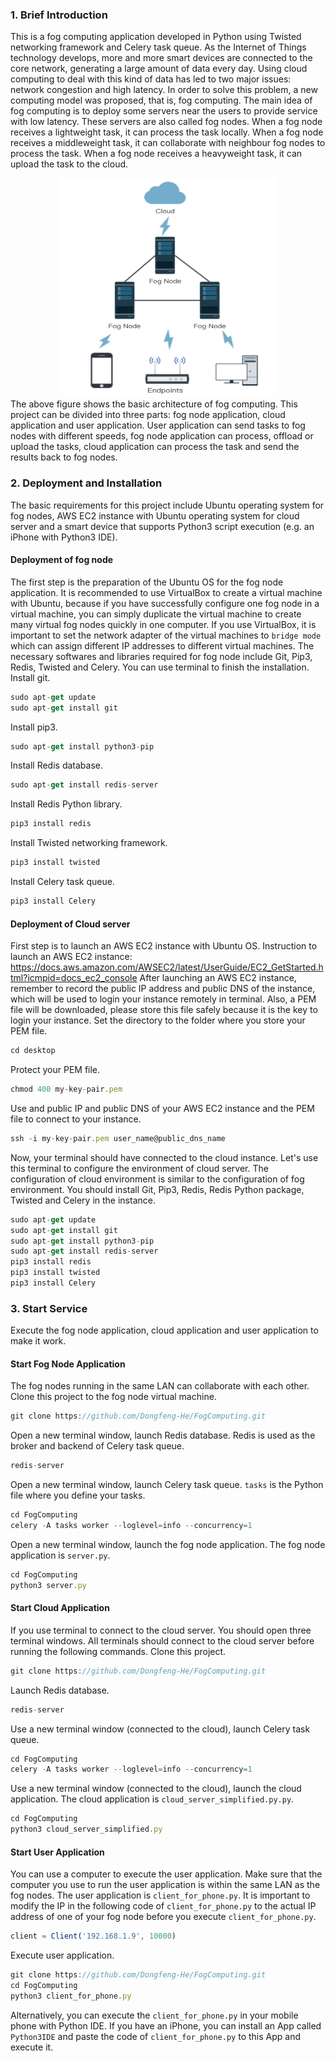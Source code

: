 ### 1. Brief Introduction
This is a fog computing application developed in Python using Twisted networking framework and Celery task queue.
As the Internet of Things technology develops, more and more smart devices are connected to the core network, generating a large amount of data every day. Using cloud computing to deal with this kind of data has led to two major issues: network congestion and high latency.
In order to solve this problem, a new computing model was proposed, that is, fog computing. The main idea of fog computing is to deploy some servers near the users to provide service with low latency. These servers are also called fog nodes.
When a fog node receives a lightweight task, it can process the task locally. When a fog node receives a middleweight task, it can collaborate with neighbour fog nodes to process the task. When a fog node receives a heavyweight task, it can upload the task to the cloud.
<div align=center><img width="350" height="350" src="https://github.com/Dongfeng-He/FogComputing/blob/master/venv/fogarch.png"/></div>
The above figure shows the basic architecture of fog computing. This project can be divided into three parts: fog node application, cloud application and user application. User application can send tasks to fog nodes with different speeds, fog node application can process, offload or upload the tasks, cloud application can process the task and send the results back to fog nodes.

### 2. Deployment and Installation
The basic requirements for this project include Ubuntu operating system for fog nodes, AWS EC2 instance with Ubuntu operating system for cloud server and a smart device that supports Python3 script execution (e.g. an iPhone with Python3 IDE).

#### Deployment of fog node
The first step is the preparation of the Ubuntu OS for the fog node application. It is recommended to use VirtualBox to create a virtual machine with Ubuntu, because if you have successfully configure one fog node in a virtual machine, you can simply duplicate the virtual machine to create many virtual fog nodes quickly in one computer. If you use VirtualBox, it is important to set the network adapter of the virtual machines to `bridge mode` which can assign different IP addresses to different virtual machines.
The necessary softwares and libraries required for fog node include Git, Pip3, Redis, Twisted and Celery. You can use terminal to finish the installation.
Install git.
```javascript
sudo apt-get update
sudo apt-get install git
```
Install pip3.
```javascript
sudo apt-get install python3-pip
```
Install Redis database.
```javascript
sudo apt-get install redis-server
```
Install Redis Python library.
```javascript
pip3 install redis
```
Install Twisted networking framework.
```javascript
pip3 install twisted
```
Install Celery task queue.
```javascript
pip3 install Celery
```

#### Deployment of Cloud server
First step is to launch an AWS EC2 instance with Ubuntu OS.
Instruction to launch an AWS EC2 instance: https://docs.aws.amazon.com/AWSEC2/latest/UserGuide/EC2_GetStarted.html?icmpid=docs_ec2_console
After launching an AWS EC2 instance, remember to record the public IP address and public DNS of the instance, which will be used to login your instance remotely in terminal. Also,  a PEM file will be downloaded, please store this file safely because it is the key to login your instance.
Set the directory to the folder where you store your PEM file.
```javascript
cd desktop
```
Protect your PEM file.
```javascript
chmod 400 my-key-pair.pem
```
Use and public IP and public DNS of your AWS EC2 instance and the PEM file to connect to your instance.
```javascript
ssh -i my-key-pair.pem user_name@public_dns_name
```
Now, your terminal should have connected to the cloud instance. Let's use this terminal to configure the environment of cloud server.
The configuration of cloud environment is similar to the configuration of fog environment.  You should install Git, Pip3, Redis, Redis Python package, Twisted and Celery in the instance.
```javascript
sudo apt-get update
sudo apt-get install git
sudo apt-get install python3-pip
sudo apt-get install redis-server
pip3 install redis
pip3 install twisted
pip3 install Celery
```

### 3. Start Service
Execute the fog node application, cloud application and user application to make it work.

#### Start Fog Node Application
The fog nodes running in the same LAN can collaborate with each other.
Clone this project to the fog node virtual machine.
```javascript
git clone https://github.com/Dongfeng-He/FogComputing.git
```
Open a new terminal window, launch Redis database. Redis is used as the broker and backend of Celery task queue.
```javascript
redis-server
```
Open a new terminal window, launch Celery task queue. `tasks` is the Python file where you define your tasks.
```javascript
cd FogComputing
celery -A tasks worker --loglevel=info --concurrency=1
```
Open a new terminal window, launch the fog node application. The fog node application is `server.py`.
```javascript
cd FogComputing
python3 server.py
```
#### Start Cloud Application
If you use terminal to connect to the cloud server. You should open three terminal windows. All terminals should connect to the cloud server before running the following commands.
Clone this project.
```javascript
git clone https://github.com/Dongfeng-He/FogComputing.git
```
Launch Redis database.
```javascript
redis-server
```
Use a new terminal window (connected to the cloud), launch Celery task queue.
```javascript
cd FogComputing
celery -A tasks worker --loglevel=info --concurrency=1
```
Use a new terminal window (connected to the cloud), launch the cloud application. The cloud application is `cloud_server_simplified.py.py`.
```javascript
cd FogComputing
python3 cloud_server_simplified.py
```
#### Start User Application
You can use a computer to execute the user application. Make sure that the computer you use to run the user application is within the same LAN as the fog nodes. The user application is `client_for_phone.py`. It is important to modify the IP in the following code of `client_for_phone.py` to the actual IP address of one of your fog node before you execute `client_for_phone.py`.
```javascript
client = Client('192.168.1.9', 10000)
```
Execute user application.
```javascript
git clone https://github.com/Dongfeng-He/FogComputing.git
cd FogComputing
python3 client_for_phone.py
```
Alternatively, you can execute the `client_for_phone.py` in your mobile phone with Python IDE. If you have an iPhone, you can install an App called `Python3IDE` and paste the code of `client_for_phone.py` to this App and execute it.







